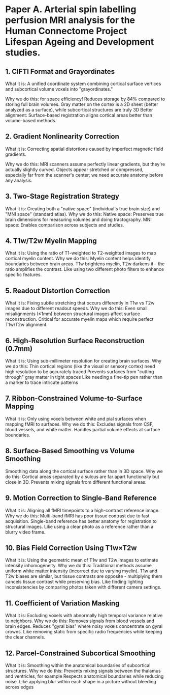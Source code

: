 # Paper A. Arterial spin labelling perfusion MRI analysis for the Human Connectome Project Lifespan Ageing and Development studies.

## 1. CIFTI Format and Grayordinates
What it is: A unified coordinate system combining cortical surface vertices and subcortical volume voxels into "grayordinates."

Why we do this: for space efficiency! Reduces storage by 84% compared to storing full brain volumes.
Gray matter on the cortex is a 2D sheet (better analyzed as a surface), while subcortical structures are truly 3D
Better alignment: Surface-based registration aligns cortical areas better than volume-based methods.

## 2. Gradient Nonlinearity Correction
What it is: Correcting spatial distortions caused by imperfect magnetic field gradients.

Why we do this: MRI scanners assume perfectly linear gradients, but they're actually slightly curved.
Objects appear stretched or compressed, especially far from the scanner's center; we need accurate anatomy before any analysis.

## 3. Two-Stage Registration Strategy
What it is: Creating both a "native space" (individual's true brain size) and "MNI space" (standard atlas).
Why we do this: Native space: Preserves true brain dimensions for measuring volumes and doing tractography.
MNI space: Enables comparison across subjects and studies.

## 4. T1w/T2w Myelin Mapping
What it is: Using the ratio of T1-weighted to T2-weighted images to map cortical myelin content.
Why we do this: Myelin content helps identify boundaries between brain areas.
T1w brightens myelin, T2w darkens it - the ratio amplifies the contrast. Like using two different photo filters to enhance specific features. 

## 5. Readout Distortion Correction
What it is: Fixing subtle stretching that occurs differently in T1w vs T2w images due to different readout speeds.
Why we do this: Even small misalignments (≤1mm) between structural images affect surface reconstruction.
Critical for accurate myelin maps which require perfect T1w/T2w alignment.

## 6. High-Resolution Surface Reconstruction (0.7mm)
What it is: Using sub-millimeter resolution for creating brain surfaces.
Why we do this: Thin cortical regions (like the visual or sensory cortex) need high resolution to be accurately traced
Prevents surfaces from "cutting through" gray matter in tight spaces
Like needing a fine-tip pen rather than a marker to trace intricate patterns

## 7. Ribbon-Constrained Volume-to-Surface Mapping
What it is: Only using voxels between white and pial surfaces when mapping fMRI to surfaces.
Why we do this: Excludes signals from CSF, blood vessels, and white matter.
Handles partial volume effects at surface boundaries.

## 8. Surface-Based Smoothing vs Volume Smoothing
Smoothing data along the cortical surface rather than in 3D space.
Why we do this: Cortical areas separated by a sulcus are far apart functionally but close in 3D.
Prevents mixing signals from different functional areas.

## 9. Motion Correction to Single-Band Reference
What it is: Aligning all fMRI timepoints to a high-contrast reference image.
Why we do this: Multi-band fMRI has poor tissue contrast due to fast acquisition.
Single-band reference has better anatomy for registration to structural images.
Like using a clear photo as a reference rather than a blurry video frame.

## 10. Bias Field Correction Using T1w×T2w
What it is: Using the geometric mean of T1w and T2w images to estimate intensity inhomogeneity.
Why we do this: Traditional methods assume uniform white matter intensity (incorrect due to varying myelin).
T1w and T2w biases are similar, but tissue contrasts are opposite - multiplying them cancels tissue contrast while preserving bias.
Like finding lighting inconsistencies by comparing photos taken with different camera settings.

## 11. Coefficient of Variation Masking
What it is: Excluding voxels with abnormally high temporal variance relative to neighbors.
Why we do this: Removes signals from blood vessels and brain edges.
Reduces "gyral bias" where noisy voxels concentrate on gyral crowns.
Like removing static from specific radio frequencies while keeping the clear channels.

## 12. Parcel-Constrained Subcortical Smoothing
What it is: Smoothing within the anatomical boundaries of subcortical structures.
Why we do this: Prevents mixing signals between the thalamus and ventricles, for example
Respects anatomical boundaries while reducing noise.
Like applying blur within each shape in a picture without bleeding across edges





























